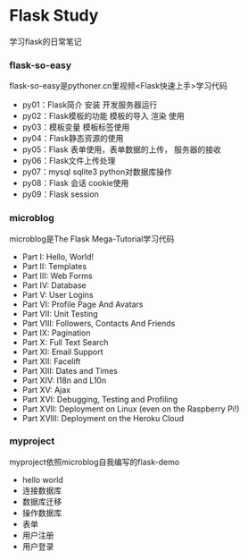 Flask Study
===========
学习flask的日常笔记

### flask-so-easy

flask-so-easy是pythoner.cn里视频<Flask快速上手>学习代码
* py01：Flask简介 安装 开发服务器运行
* py02：Flask模板的功能 模板的导入 渲染 使用
* py03：模板变量 模板标签使用
* py04：Flask静态资源的使用
* py05：Flask 表单使用，表单数据的上传， 服务器的接收
* py06：Flask文件上传处理
* py07：mysql sqlite3 python对数据库操作
* py08：Flask 会话 cookie使用
* py09：Flask session

### microblog

microblog是The Flask Mega-Tutorial学习代码
* Part I: Hello, World!
* Part II: Templates
* Part III: Web Forms
* Part IV: Database
* Part V: User Logins
* Part VI: Profile Page And Avatars
* Part VII: Unit Testing
* Part VIII: Followers, Contacts And Friends
* Part IX: Pagination
* Part X: Full Text Search
* Part XI: Email Support
* Part XII: Facelift
* Part XIII: Dates and Times
* Part XIV: I18n and L10n
* Part XV: Ajax
* Part XVI: Debugging, Testing and Profiling
* Part XVII: Deployment on Linux (even on the Raspberry Pi!)
* Part XVIII: Deployment on the Heroku Cloud

### myproject
myproject依照microblog自我编写的flask-demo
* hello world
* 连接数据库
* 数据库迁移
* 操作数据库
* 表单
* 用户注册
* 用户登录
